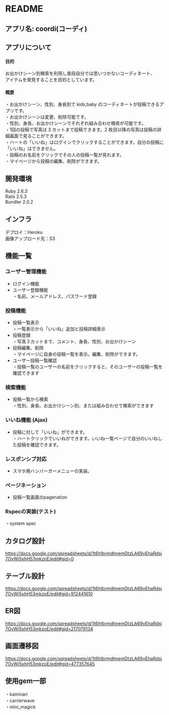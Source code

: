 # README

## アプリ名: coordi(コーディ)
## アプリについて
#### 目的
お出かけシーン別検索を利用し普段自分では思いつかないコーディネート、<br>
アイテムを発見することを目的としています。
#### 概要

・お出かけシーン、性別、身⻑別で kids,baby のコーディネートが投稿できるアプリです。<br>
・お出かけシーンは変更、削除可能です。<br>
・性別、身⻑、お出かけシーンでそれぞれ組み合わせ検索が可能です。<br> 
・1回の投稿で写真は 3 カットまで投稿できます。2 枚目以降の写真は投稿の詳細画面で見ることができます。<br>
・ハートの「いいね」はログインでクリックすることができます。自分の投稿に「いいね」はできません。 <br>
・投稿のお名前をクリックでその人の投稿一覧が見れます。 <br>
・マイページから投稿の編集、削除ができます。
## 開発環境
Ruby 2.6.3<br> Rails 2.5.3<br> Bundler 2.0.2
## インフラ
デプロイ：Heroku<br>
画像アップロード先：S3<br>

## 機能一覧
### ユーザー管理機能
- ログイン機能<br>
- ユーザー登録機能<br>
  ・名前、メールアドレス、パスワード登録 <br>
### 投稿機能
- 投稿一覧表示<br>
  ・一覧表示から「いいね」追加と投稿詳細表示<br>
- 投稿登録<br>
  ・写真３カットまで、コメント、身長、性別、お出かけシーン<br>
- 投稿編集、削除<br>
  ・マイページに自身の投稿一覧を表示。編集、削除ができます。<br>
- ユーザー投稿一覧確認<br>
  ・投稿一覧のユーザーの名前をクリックすると、そのユーザーの投稿一覧を確認できます<br>
### 検索機能
- 投稿一覧から検索<br>
  ・性別、身長、お出かけシーン別、または組み合わせで検索ができます<br>
### いいね機能 (Ajax)
- 投稿に対して「いいね」ができます。<br>
  ・ハートクリックでいいねができます。いいね一覧ページで自分のいいねした投稿を確認できます。
### レスポンシブ対応
- スマホ用ハンバーガーメニューの実装。<br>
### ページネーション
- 投稿一覧画面のpagenation
### Rspecの実装(テスト)
  ・system spec
## カタログ設計
https://docs.google.com/spreadsheets/d/1t6hIbrmdhnemDtzLA69vEhaRdsj7OvWi5xhH53mkzoE/edit#gid=0
## テーブル設計
https://docs.google.com/spreadsheets/d/1t6hIbrmdhnemDtzLA69vEhaRdsj7OvWi5xhH53mkzoE/edit#gid=912441610
## ER図
https://docs.google.com/spreadsheets/d/1t6hIbrmdhnemDtzLA69vEhaRdsj7OvWi5xhH53mkzoE/edit#gid=217079134
## 画面遷移図
https://docs.google.com/spreadsheets/d/1t6hIbrmdhnemDtzLA69vEhaRdsj7OvWi5xhH53mkzoE/edit#gid=477357645
## 使用gem一部
・kaminari<br>
・carrierwave<br>
・mini_magick





